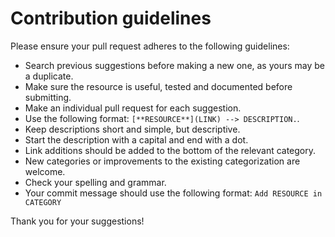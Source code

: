 # Contribution guidelines

Please ensure your pull request adheres to the following guidelines:
- Search previous suggestions before making a new one, as yours may be a duplicate.
- Make sure the resource is useful, tested and documented before submitting.
- Make an individual pull request for each suggestion.
- Use the following format: `[**RESOURCE**](LINK) --> DESCRIPTION.`.
- Keep descriptions short and simple, but descriptive.
- Start the description with a capital and end with a dot.
- Link additions should be added to the bottom of the relevant category.
- New categories or improvements to the existing categorization are welcome.
- Check your spelling and grammar.
- Your commit message should use the following format: `Add RESOURCE in CATEGORY`

Thank you for your suggestions!
